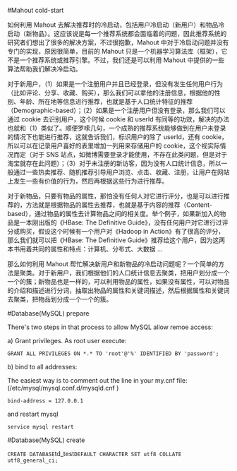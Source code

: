 #Mahout cold-start

如何利用 Mahout 去解决推荐时的冷启动，包括用户冷启动（新用户）和物品冷启动（新物品）。这应该说是每一个推荐系统都会面临着的问题，因此推荐系统的研究者们想出了很多的解决方案，不过很抱歉，Mahout 中对于冷启动问题并没有专门的实现，原因很简单，目前的 Mahout 只是一个机器学习算法库（框架），它不是一个推荐系统或推荐引擎。不过，我们还是可以利用 Mahout 中提供的一些算法帮助我们解决冷启动。 

对于新用户，（1）如果是一个注册用户并且已经登录，但没有发生任何用户行为（比如评论、分享、收藏、购买），那么我们可以拿他的注册信息，根据他的性别、年龄、所在地等信息进行推荐，也就是基于人口统计特征的推荐（Demographic-based）；（2）如果是一个注册用户但没有登录，那么我们可以通过 cookie 去识别用户，这个时候 cookie 和 userId 有同等的功效，解决的办法也就和（1）类似了。顺便罗嗦几句，一个成熟的推荐系统能够做到在用户未登录的情况下也能进行推荐，这就告诉我们，标识用户的除了 userId，还有 cookie，所以可以在记录用户喜好的表里增加一列用来存储用户的 cookie，这个视实际情况而定（对于 SNS 站点，如微博需要登录才能使用，不存在此类问题，但是对于淘宝就存在此问题）；（3）对于未注册的新访客，因为没有人口统计信息，所以一般通过一些热卖推荐、随机推荐引导用户浏览、点击、收藏、注册，让用户在网站上发生一些有价值的行为，然后再根据这些行为进行推荐。 

对于新物品，只要有物品的属性，那怕没有任何人对它进行评分，也是可以进行推荐的，方法就是根据物品的属性去推荐，也就是基于内容的推荐（Content-based），通过物品的属性去计算物品之间的相关度。举个例子，如果新加入的物品是一本刚出版的《HBase: The Definitive Guide》，没有任何用户对它进行过评分或购买，假设这个时候有一个用户对《Hadoop in Action》有了很高的评分，那么我们就可以把《HBase: The Definitive Guide》推荐给这个用户，因为这两本书用着共同的属性和特点：计算机、分布式、大数据 ... 

那么如何利用 Mahout 帮忙解决新用户和新物品的冷启动问题呢？一个简单的方法是聚类。对于新用户，我们根据他们的人口统计信息去聚类，把用户划分成一个一个的簇；新物品也是一样的，可以利用物品的属性，如果没有属性，可以对物品的介绍和描述进行分词，抽取出物品的属性和关键词描述，然后根据属性和关键词去聚类，把物品划分成一个一个的簇。

#Database(MySQL) prepare

There's two steps in that process to allow MySQL allow remoe access:

a) Grant privileges. As root user execute:

`
GRANT ALL PRIVILEGES ON *.* TO 'root'@'%' IDENTIFIED BY 'password';
`

b) bind to all addresses:

The easiest way is to comment out the line in your my.cnf file:(/etc/mysql/mysql.conf.d/mysqld.cnf )

`
bind-address = 127.0.0.1 
`

and restart mysql

`
service mysql restart
`

#Database(MySQL) create

`
CREATE DATABASE `td_test` DEFAULT CHARACTER SET utf8 COLLATE utf8_general_ci;
`
